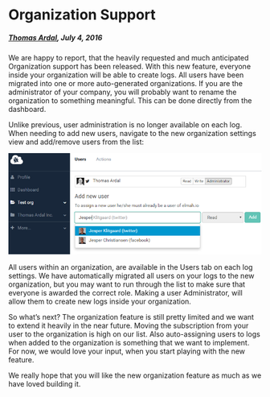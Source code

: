 # Organization Support

##### [Thomas Ardal](http://elmah.io/about/), July 4, 2016

We are happy to report, that the heavily requested and much anticipated Organization support has been released. With this new feature, everyone inside your organization will be able to create logs. All users have been migrated into one or more auto-generated organizations. If you are the administrator of your company, you will probably want to rename the organization to something meaningful. This can be done directly from the dashboard.

Unlike previous, user administration is no longer available on each log. When needing to add new users, navigate to the new organization settings view and add/remove users from the list:

![Organization user admin](images/orguseradmin.png)

All users within an organization, are available in the Users tab on each log settings. We have automatically migrated all users on your logs to the new organization, but you may want to run through the list to make sure that everyone is awarded the correct role. Making a user Administrator, will allow them to create new logs inside your organization.

So what’s next? The organization feature is still pretty limited and we want to extend it heavily in the near future. Moving the subscription from your user to the organization is high on our list. Also auto-assigning users to logs when added to the organization is something that we want to implement. For now, we would love your input, when you start playing with the new feature.

We really hope that you will like the new organization feature as much as we have loved building it.